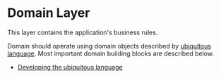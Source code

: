 # Domain Layer

This layer contains the application's business rules.

Domain should operate using domain objects described
by [ubiquitous language](https://martinfowler.com/bliki/UbiquitousLanguage.html). Most important domain building blocks
are described below.

- [Developing the ubiquitous language](https://medium.com/@felipefreitasbatista/developing-the-ubiquitous-language-1382b720bb8c)